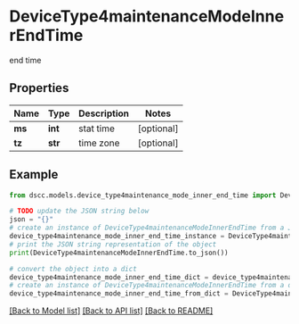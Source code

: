# DeviceType4maintenanceModeInnerEndTime

end time

## Properties

Name | Type | Description | Notes
------------ | ------------- | ------------- | -------------
**ms** | **int** | stat time | [optional] 
**tz** | **str** | time zone | [optional] 

## Example

```python
from dscc.models.device_type4maintenance_mode_inner_end_time import DeviceType4maintenanceModeInnerEndTime

# TODO update the JSON string below
json = "{}"
# create an instance of DeviceType4maintenanceModeInnerEndTime from a JSON string
device_type4maintenance_mode_inner_end_time_instance = DeviceType4maintenanceModeInnerEndTime.from_json(json)
# print the JSON string representation of the object
print(DeviceType4maintenanceModeInnerEndTime.to_json())

# convert the object into a dict
device_type4maintenance_mode_inner_end_time_dict = device_type4maintenance_mode_inner_end_time_instance.to_dict()
# create an instance of DeviceType4maintenanceModeInnerEndTime from a dict
device_type4maintenance_mode_inner_end_time_from_dict = DeviceType4maintenanceModeInnerEndTime.from_dict(device_type4maintenance_mode_inner_end_time_dict)
```
[[Back to Model list]](../README.md#documentation-for-models) [[Back to API list]](../README.md#documentation-for-api-endpoints) [[Back to README]](../README.md)


